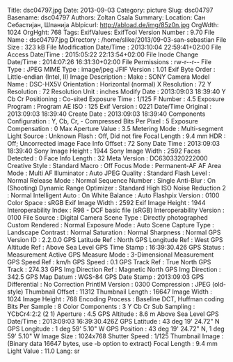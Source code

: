 Title: dsc04797.jpg
Date: 2013-09-03
Category: picture
Slug: dsc04797
Basename: dsc04797
Authors: Zoltan Csala
Summary:
Location: Сан Себастијан, Шпанија
Ablpicurl: http://abload.de/img/85z0n.jpg
OrgWdth: 1024
OrgHght: 768
Tags:
ExifValues: ExifTool Version Number : 9.70
            File Name : dsc04797.jpg
            Directory : /home/slike/2013/09-03-san-sebastian
            File Size : 323 kB
            File Modification Date/Time : 2013:10:04 22:59:41+02:00
            File Access Date/Time : 2015:05:22 22:13:54+02:00
            File Inode Change Date/Time : 2014:07:26 16:31:30+02:00
            File Permissions : rw-r--r--
            File Type : JPEG
            MIME Type : image/jpeg
            JFIF Version : 1.01
            Exif Byte Order : Little-endian (Intel, II)
            Image Description :
            Make : SONY
            Camera Model Name : DSC-HX5V
            Orientation : Horizontal (normal)
            X Resolution : 72
            Y Resolution : 72
            Resolution Unit : inches
            Modify Date : 2013:09:03 18:39:40
            Y Cb Cr Positioning : Co-sited
            Exposure Time : 1/125
            F Number : 4.5
            Exposure Program : Program AE
            ISO : 125
            Exif Version : 0221
            Date/Time Original : 2013:09:03 18:39:40
            Create Date : 2013:09:03 18:39:40
            Components Configuration : Y, Cb, Cr, -
            Compressed Bits Per Pixel : 5
            Exposure Compensation : 0
            Max Aperture Value : 3.5
            Metering Mode : Multi-segment
            Light Source : Unknown
            Flash : Off, Did not fire
            Focal Length : 9.4 mm
            HDR : Off; Uncorrected image
            Face Info Offset : 72
            Sony Date Time : 2013:09:03 18:39:40
            Sony Image Height : 1944
            Sony Image Width : 2592
            Faces Detected : 0
            Face Info Length : 32
            Meta Version : DC6303320222000
            Creative Style : Standard
            Macro : Off
            Focus Mode : Permanent-AF
            AF Area Mode : Multi
            AF Illuminator : Auto
            JPEG Quality : Standard
            Flash Level : Normal
            Release Mode : Normal
            Sequence Number : Single
            Anti-Blur : On (Shooting)
            Dynamic Range Optimizer : Standard
            High ISO Noise Reduction 2 : Normal
            Intelligent Auto : On
            White Balance : Auto
            Flashpix Version : 0100
            Color Space : sRGB
            Exif Image Width : 2592
            Exif Image Height : 1944
            Interoperability Index : R98 - DCF basic file (sRGB)
            Interoperability Version : 0100
            File Source : Digital Camera
            Scene Type : Directly photographed
            Custom Rendered : Normal
            Exposure Mode : Auto
            Scene Capture Type : Landscape
            Contrast : Normal
            Saturation : Normal
            Sharpness : Normal
            GPS Version ID : 2.2.0.0
            GPS Latitude Ref : North
            GPS Longitude Ref : West
            GPS Altitude Ref : Above Sea Level
            GPS Time Stamp : 16:39:30.426
            GPS Status : Measurement Active
            GPS Measure Mode : 3-Dimensional Measurement
            GPS Speed Ref : km/h
            GPS Speed : 0.1
            GPS Track Ref : True North
            GPS Track : 274.33
            GPS Img Direction Ref : Magnetic North
            GPS Img Direction : 342.5
            GPS Map Datum : WGS-84
            GPS Date Stamp : 2013:09:03
            GPS Differential : No Correction
            PrintIM Version : 0300
            Compression : JPEG (old-style)
            Thumbnail Offset : 11312
            Thumbnail Length : 16647
            Image Width : 1024
            Image Height : 768
            Encoding Process : Baseline DCT, Huffman coding
            Bits Per Sample : 8
            Color Components : 3
            Y Cb Cr Sub Sampling : YCbCr4:2:2 (2 1)
            Aperture : 4.5
            GPS Altitude : 8.6 m Above Sea Level
            GPS Date/Time : 2013:09:03 16:39:30.426Z
            GPS Latitude : 43 deg 19' 24.72" N
            GPS Longitude : 1 deg 59' 5.10" W
            GPS Position : 43 deg 19' 24.72" N, 1 deg 59' 5.10" W
            Image Size : 1024x768
            Shutter Speed : 1/125
            Thumbnail Image : (Binary data 16647 bytes, use -b option to extract)
            Focal Length : 9.4 mm
            Light Value : 11.0
Lang: sr

